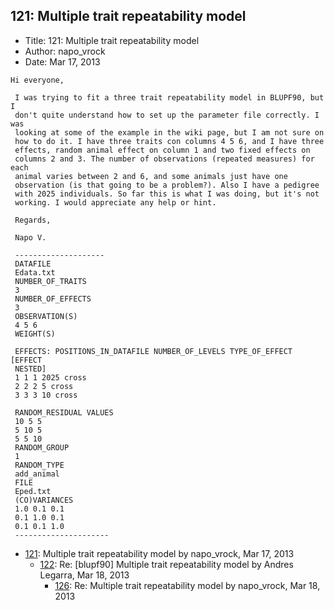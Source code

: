 ## 121: Multiple trait repeatability model

- Title: 121: Multiple trait repeatability model
- Author: napo_vrock
- Date: Mar 17, 2013

```
Hi everyone,

 I was trying to fit a three trait repeatability model in BLUPF90, but I
 don't quite understand how to set up the parameter file correctly. I was
 looking at some of the example in the wiki page, but I am not sure on
 how to do it. I have three traits con columns 4 5 6, and I have three
 effects, random animal effect on column 1 and two fixed effects on
 columns 2 and 3. The number of observations (repeated measures) for each
 animal varies between 2 and 6, and some animals just have one
 observation (is that going to be a problem?). Also I have a pedigree
 with 2025 individuals. So far this is what I was doing, but it's not
 working. I would appreciate any help or hint.

 Regards,

 Napo V.

 --------------------
 DATAFILE
 Edata.txt
 NUMBER_OF_TRAITS
 3
 NUMBER_OF_EFFECTS
 3
 OBSERVATION(S)
 4 5 6
 WEIGHT(S)

 EFFECTS: POSITIONS_IN_DATAFILE NUMBER_OF_LEVELS TYPE_OF_EFFECT [EFFECT
 NESTED]
 1 1 1 2025 cross
 2 2 2 5 cross
 3 3 3 10 cross

 RANDOM_RESIDUAL VALUES
 10 5 5
 5 10 5
 5 5 10
 RANDOM_GROUP
 1
 RANDOM_TYPE
 add_animal
 FILE
 Eped.txt
 (CO)VARIANCES
 1.0 0.1 0.1
 0.1 1.0 0.1
 0.1 0.1 1.0
 ---------------------
```

- [121](0121.md): Multiple trait repeatability model by napo_vrock, Mar 17, 2013
    - [122](0122.md): Re: [blupf90] Multiple trait repeatability model by Andres Legarra, Mar 18, 2013
        - [126](0126.md): Re: Multiple trait repeatability model by napo_vrock, Mar 18, 2013
